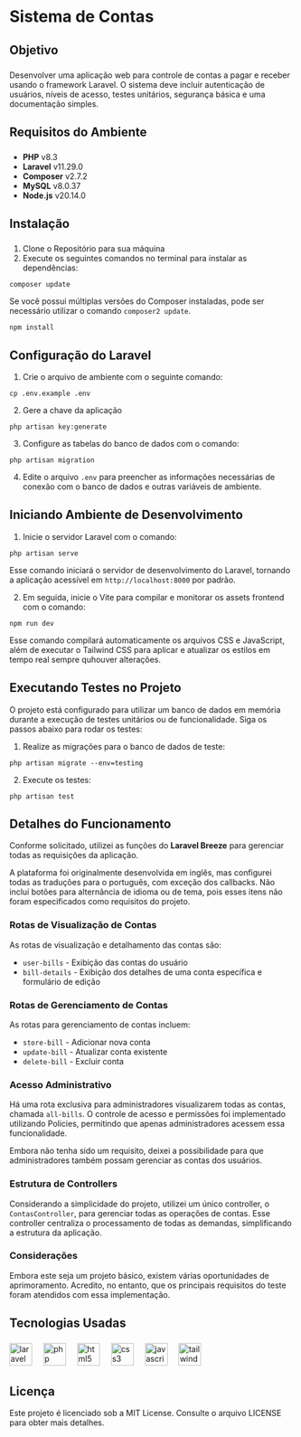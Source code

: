 # Sistema de Contas

###

## Objetivo

###

Desenvolver uma aplicação web para controle de contas a pagar e receber usando o framework Laravel. O sistema deve incluir autenticação de usuários, níveis de acesso, testes unitários, segurança básica e uma documentação simples.

###

## Requisitos do Ambiente

###

- **PHP** v8.3
- **Laravel** v11.29.0
- **Composer** v2.7.2
- **MySQL** v8.0.37
- **Node.js** v20.14.0

###

## Instalação

###

1. Clone o Repositório para sua máquina
2. Execute os seguintes comandos no terminal para instalar as dependências:

```
composer update
```
Se você possui múltiplas versões do Composer instaladas, pode ser necessário utilizar o comando `composer2 update`.
```
npm install
```

## Configuração do Laravel
1. Crie o arquivo de ambiente com o seguinte comando:
```
cp .env.example .env
```
2. Gere a chave da aplicação
```
php artisan key:generate
```
3. Configure as tabelas do banco de dados com o comando:
```
php artisan migration
```
4. Edite o arquivo `.env` para preencher as informações necessárias de conexão com o banco de dados e outras variáveis de ambiente.

## Iniciando Ambiente de Desenvolvimento

1. Inicie o servidor Laravel com o comando:
```
php artisan serve
```
Esse comando iniciará o servidor de desenvolvimento do Laravel, tornando a aplicação acessível em `http://localhost:8000` por padrão.

2. Em seguida, inicie o Vite para compilar e monitorar os assets frontend com o comando:
```
npm run dev
```
Esse comando compilará automaticamente os arquivos CSS e JavaScript, além de executar o Tailwind CSS para aplicar e atualizar os estilos em tempo real sempre quhouver alterações.

## Executando Testes no Projeto

O projeto está configurado para utilizar um banco de dados em memória durante a execução de testes unitários ou de funcionalidade. Siga os passos abaixo para rodar os testes:

1. Realize as migrações para o banco de dados de teste:
```
php artisan migrate --env=testing
```

2. Execute os testes:
```
php artisan test
```

## Detalhes do Funcionamento

Conforme solicitado, utilizei as funções do **Laravel Breeze** para gerenciar todas as requisições da aplicação.

A plataforma foi originalmente desenvolvida em inglês, mas configurei todas as traduções para o português, com exceção dos callbacks. Não incluí botões para alternância de idioma ou de tema, pois esses itens não foram especificados como requisitos do projeto.

### Rotas de Visualização de Contas
As rotas de visualização e detalhamento das contas são:
- `user-bills` - Exibição das contas do usuário
- `bill-details` - Exibição dos detalhes de uma conta específica e formulário de edição

### Rotas de Gerenciamento de Contas
As rotas para gerenciamento de contas incluem:
- `store-bill` - Adicionar nova conta
- `update-bill` - Atualizar conta existente
- `delete-bill` - Excluir conta

### Acesso Administrativo
Há uma rota exclusiva para administradores visualizarem todas as contas, chamada `all-bills`. O controle de acesso e permissões foi implementado utilizando Policies, permitindo que apenas administradores acessem essa funcionalidade.

Embora não tenha sido um requisito, deixei a possibilidade para que administradores também possam gerenciar as contas dos usuários.

### Estrutura de Controllers
Considerando a simplicidade do projeto, utilizei um único controller, o `ContasController`, para gerenciar todas as operações de contas. Esse controller centraliza o processamento de todas as demandas, simplificando a estrutura da aplicação.

### Considerações
Embora este seja um projeto básico, existem várias oportunidades de aprimoramento. Acredito, no entanto, que os principais requisitos do teste foram atendidos com essa implementação.

## Tecnologias Usadas

###

<div align="left">
  <img src="https://cdn.jsdelivr.net/gh/devicons/devicon/icons/laravel/laravel-original.svg" height="40" alt="laravel logo"  />
  <img width="12" />
  <img src="https://cdn.jsdelivr.net/gh/devicons/devicon/icons/php/php-original.svg" height="40" alt="php logo"  />
  <img width="12" />
  <img src="https://cdn.jsdelivr.net/gh/devicons/devicon/icons/html5/html5-original.svg" height="40" alt="html5 logo"  />
  <img width="12" />
  <img src="https://cdn.jsdelivr.net/gh/devicons/devicon/icons/css3/css3-original.svg" height="40" alt="css3 logo"  />
  <img width="12" />
  <img src="https://cdn.jsdelivr.net/gh/devicons/devicon/icons/javascript/javascript-original.svg" height="40" alt="javascript logo"  />
  <img width="12" />
  <img src="https://cdn.jsdelivr.net/gh/devicons/devicon/icons/tailwindcss/tailwindcss-original-wordmark.svg" height="40" alt="tailwindcss logo"  />
</div>

###

## Licença
Este projeto é licenciado sob a MIT License. Consulte o arquivo LICENSE para obter mais detalhes.